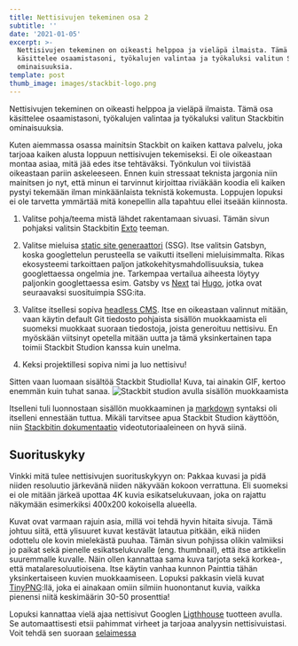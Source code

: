 ```yaml
---
title: Nettisivujen tekeminen osa 2
subtitle: ''
date: '2021-01-05'
excerpt: >-
  Nettisivujen tekeminen on oikeasti helppoa ja vieläpä ilmaista. Tämä osa
  käsittelee osaamistasoni, työkalujen valintaa ja työkaluksi valitun Stackbitin
  ominaisuuksia.
template: post
thumb_image: images/stackbit-logo.png
---
```

Nettisivujen tekeminen on oikeasti helppoa ja vieläpä ilmaista. Tämä osa käsittelee osaamistasoni, työkalujen valintaa ja työkaluksi valitun Stackbitin ominaisuuksia.


Kuten aiemmassa osassa mainitsin Stackbit on kaiken kattava palvelu, joka tarjoaa kaiken alusta loppuun nettisivujen tekemiseksi. Ei ole oikeastaan montaa asiaa, mitä jää edes itse tehtäväksi. Työnkulun voi tiivistää oikeastaan pariin askeleeseen. Ennen kuin stressaat teknista jargonia niin mainitsen jo nyt, että minun ei tarvinnut kirjoittaa riviäkään koodia eli kaiken pystyi tekemään ilman minkäänlaista teknistä kokemusta. Loppujen lopuksi ei ole tarvetta ymmärtää mitä konepellin alla tapahtuu ellei itseään kiinnosta.

1. Valitse pohja/teema mistä lähdet rakentamaan sivuasi. Tämän sivun pohjaksi valitsin Stackbitin [Exto](https://themes.stackbit.com/demos/exto/) teeman.

2. Valitse mieluisa [static site generaattori](https://www.netlify.com/blog/2020/04/14/what-is-a-static-site-generator-and-3-ways-to-find-the-best-one/) (SSG). Itse valitsin Gatsbyn, koska googlettelun perusteella se vaikutti itselleni mieluisimmalta. Rikas ekosysteemi tarkoittaen paljon jatkokehitysmahdollisuuksia, tukea googlettaessa ongelmia jne. Tarkempaa vertailua aiheesta löytyy paljonkin googlettaessa esim. Gatsby vs [Next](https://nextjs.org/) tai [Hugo](https://gohugo.io/), jotka ovat seuraavaksi suosituimpia SSG:ita.

3. Valitse itsellesi sopiva [headless CMS](https://en.wikipedia.org/wiki/Headless_content_management_system). Itse en oikeastaan valinnut mitään, vaan käytin default Git tiedosto pohjaista sisällön muokkaamista eli suomeksi muokkaat suoraan tiedostoja, joista generoituu nettisivu. En myöskään viitsinyt opetella mitään uutta ja tämä yksinkertainen tapa toimii Stackbit Studion kanssa kuin unelma.

4. Keksi projektillesi sopiva nimi ja luo nettisivu!

Sitten vaan luomaan sisältöä Stackbit Studiolla! Kuva, tai ainakin GIF, kertoo enemmän kuin tuhat sanaa.
![Stackbit studion avulla sisällön muokkaamista](/images/stackbit-studio-editing.gif)

Itselleni tuli luonnostaan sisällön muokkaaminen ja [markdown](https://en.wikipedia.org/wiki/Markdown) syntaksi oli itselleni ennestään tuttua. Mikäli tarvitsee apua Stackbit Studion käyttöön, niin [Stackbitin dokumentaatio](https://www.stackbit.com/docs/using-stackbit/editing-content/) videotutoriaaleineen on hyvä siinä.

## Suorituskyky

Vinkki mitä tulee nettisivujen suorituskykyyn on: Pakkaa kuvasi ja pidä niiden resoluutio järkevänä niiden näkyvään kokoon verrattuna. Eli suomeksi ei ole mitään järkeä upottaa 4K kuvia esikatselukuvaan, joka on rajattu näkymään esimerkiksi 400x200 kokoisella alueella.

Kuvat ovat varmaan rajuin asia, millä voi tehdä hyvin hitaita sivuja. Tämä johtuu siitä, että ylisuuret kuvat kestävät latautua pitkään, eikä niiden odottelu ole kovin mielekästä puuhaa. Tämän sivun pohjissa olikin valmiiksi jo paikat sekä pienelle esikatselukuvalle (eng. thumbnail), että itse artikkelin suuremmalle kuvalle. Näin ollen kannattaa sama kuva tarjota sekä korkea-, että matalaresoluutioisena. Itse käytin vanhaa kunnon Painttia tähän yksinkertaiseen kuvien muokkaamiseen. Lopuksi pakkasin vielä kuvat [TinyPNG](https://tinypng.com/):llä, joka ei ainakaan omiin silmiin huonontanut kuvia, vaikka pienensi niitä keskimäärin 30-50 prosenttia!

Lopuksi kannattaa vielä ajaa nettisivut Googlen [Ligthhouse](https://developers.google.com/web/tools/lighthouse) tuotteen avulla. Se automaattisesti etsii pahimmat virheet ja tarjoaa analyysin nettisivuistasi. Voit tehdä sen suoraan [selaimessa](https://developers.google.com/speed/pagespeed/insights/)